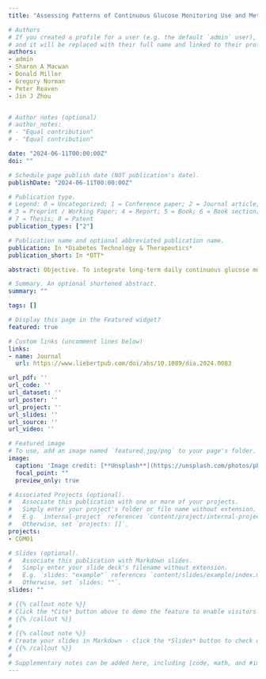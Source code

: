 ```yaml
---
title: "Assessing Patterns of Continuous Glucose Monitoring Use and Metrics of Glycemic Control in Type 1 Diabetes and Type 2 Diabetes Patients in the Veterans Health Care System: Integrating Continuous Glucose Monitoring Device Data with Electronic Health Records Data"

# Authors
# If you created a profile for a user (e.g. the default `admin` user), write the username (folder name) here 
# and it will be replaced with their full name and linked to their profile.
authors:
- admin
- Sharon A Macwan
- Donald Miller 
- Gregory Norman
- Peter Reaven 
- Jin J Zhou


# Author notes (optional)
# author_notes:
# - "Equal contribution"
# - "Equal contribution"

date: "2024-06-11T00:00:00Z"
doi: ""

# Schedule page publish date (NOT publication's date).
publishDate: "2024-06-11T00:00:00Z"

# Publication type.
# Legend: 0 = Uncategorized; 1 = Conference paper; 2 = Journal article;
# 3 = Preprint / Working Paper; 4 = Report; 5 = Book; 6 = Book section;
# 7 = Thesis; 8 = Patent
publication_types: ["2"]

# Publication name and optional abbreviated publication name.
publication: In *Diabetes Technology & Therapeutics*
publication_short: In *DTT*

abstract: Objective. To integrate long-term daily continuous glucose monitoring (CGM) device data with electronic health records (EHR) for patients with type 1 and type 2 diabetes (T1D and T2D) in the national Veterans Affairs Healthcare System to assess real-world patterns of CGM use and the reliability of EHR-based CGM information. Research Design and Methods. This observational study used Dexcom CGM device data linked with EHR (from 2015 to 2020) for a large national cohort of patients with diabetes. We tracked the initiation and consistency of CGM use, assessed concordance of CGM use and measures of glucose control between CGM device data and EHR records, and examined results by age, ethnicity, and diabetes type. Results. The time from pharmacy release of CGM to patients to initiation of uploading CGM data to Dexcom servers averaged 3 weeks but demonstrated wide variation among individuals; importantly, this delay decreased markedly over the later years. The average daily wear time of CGM exceeded 22 h over nearly 3 years of follow-up. Patterns of CGM use were generally consistent across age, race/ethnicity groups, and diabetes type. There was strong concordance between EHR-based estimates of CGM use and Dexcom CGM wear time and between estimates of glucose control from both sources. Conclusions. The study demonstrates our ability to reliably integrate CGM devices and EHR data to provide valuable insights into CGM use patterns. The results indicate in the real-world environment that CGM is worn consistently over many years for both patients with T1D and T2D within the Veterans Affairs Healthcare System and is similar across major race/ethnic groups and age-groups.

# Summary. An optional shortened abstract.
summary: ""

tags: []

# Display this page in the Featured widget?
featured: true

# Custom links (uncomment lines below)
links:
- name: Journal
  url: https://www.liebertpub.com/doi/abs/10.1089/dia.2024.0083

url_pdf: ''
url_code: ''
url_dataset: ''
url_poster: ''
url_project: ''
url_slides: ''
url_source: ''
url_video: ''

# Featured image
# To use, add an image named `featured.jpg/png` to your page's folder. 
image:
  caption: 'Image credit: [**Unsplash**](https://unsplash.com/photos/pLCdAaMFLTE)'
  focal_point: ""
  preview_only: true

# Associated Projects (optional).
#   Associate this publication with one or more of your projects.
#   Simply enter your project's folder or file name without extension.
#   E.g. `internal-project` references `content/project/internal-project/index.md`.
#   Otherwise, set `projects: []`.
projects:
- CGM01

# Slides (optional).
#   Associate this publication with Markdown slides.
#   Simply enter your slide deck's filename without extension.
#   E.g. `slides: "example"` references `content/slides/example/index.md`.
#   Otherwise, set `slides: ""`.
slides: ""

# {{% callout note %}}
# Click the *Cite* button above to demo the feature to enable visitors to import publication metadata into their reference management software.
# {{% /callout %}}
# 
# {{% callout note %}}
# Create your slides in Markdown - click the *Slides* button to check out the example.
# {{% /callout %}}
# 
# Supplementary notes can be added here, including [code, math, and #images](https://wowchemy.com/docs/writing-markdown-latex/).
---
```



